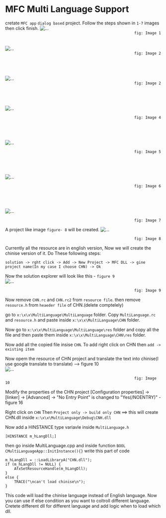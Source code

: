 # MFC Multi Language Support

cretate `MFC app` `dialog based` project.
Follow the steps shown in `1-7` images then click finish. 
![...](https://github.com/MahediKamal/MFC-Multi-Language-Support/blob/4f500b31316241842ae38d9fc59d929cea3e2e8c/image/1.PNG)
</br>
`                                                           fig: Image 1                                                          `
</br></br></br>
![...](https://github.com/MahediKamal/MFC-Multi-Language-Support/blob/4f500b31316241842ae38d9fc59d929cea3e2e8c/image/2.PNG)
</br>
`                                                           fig: Image 2                                                          `

</br></br></br>
![...](https://github.com/MahediKamal/MFC-Multi-Language-Support/blob/4f500b31316241842ae38d9fc59d929cea3e2e8c/image/3.PNG)
</br>
`                                                           fig: Image 2                                                          `

</br></br></br>
![...](https://github.com/MahediKamal/MFC-Multi-Language-Support/blob/4f500b31316241842ae38d9fc59d929cea3e2e8c/image/4.PNG)
</br>

`                                                           fig: Image 4                                                          `

</br></br></br>
![...](https://github.com/MahediKamal/MFC-Multi-Language-Support/blob/4f500b31316241842ae38d9fc59d929cea3e2e8c/image/5.PNG)
</br>

`                                                           fig: Image 5                                                          `

</br></br></br>
![...](https://github.com/MahediKamal/MFC-Multi-Language-Support/blob/4f500b31316241842ae38d9fc59d929cea3e2e8c/image/6.PNG)
</br>

`                                                           fig: Image 6                                                          `

</br></br></br>
![...](https://github.com/MahediKamal/MFC-Multi-Language-Support/blob/4f500b31316241842ae38d9fc59d929cea3e2e8c/image/7.PNG)
</br>

`                                                           fig: Image 7                                                          `

A project like image `figure- 8` will be created.
![...](https://github.com/MahediKamal/MFC-Multi-Language-Support/blob/4f500b31316241842ae38d9fc59d929cea3e2e8c/image/8.PNG)
</br>

`                                                           fig: Image 8                                                          `




Currently all the resource are in english version, Now we will create the chinise version of it. Do These following steps:

	solution -> rght click -> Add -> New Project -> MFC DLL -> gine project name(In my case I choose CHN) -> Ok

Now the solution explorer will look like this - `figure 9`
</br>
![...](https://github.com/MahediKamal/MFC-Multi-Language-Support/blob/4f500b31316241842ae38d9fc59d929cea3e2e8c/image/14.PNG)
</br>

`                                                           fig: Image 9                                                          `

Now remove `CHN.rc` and `CHN.rc2` from `resource file`. then remove `resource.h` from `heaeder file` of CHN.(delete comptelely)

go to `x:\x\x\MultiLanguage\MultiLanguage` folder. Copy `MultiLanguage.rc` and `resource.h` and paste inside `x:\x\x\MultiLanguage\CHN` folder.

Now go to `x:\x\x\MultiLanguage\MultiLanguage\res` folder and copy all the file and then paste them inside `x:\x\x\MultiLanguage\CHN\res` folder.

Now add all the copied file insise `CHN`. To add right click on CHN then `add -> existing item` 

Now opem the resource of CHN project and translate the text into chinise(I use google translate to translate) --> figure 10
</br>
![...](https://github.com/MahediKamal/MFC-Multi-Language-Support/blob/4f500b31316241842ae38d9fc59d929cea3e2e8c/image/15.PNG)
</br>

`                                                           fig: Image 10                                                          `

Modify the properties of the CHN project [Configuration properties] -> [linker] -> [Advanced] -> "No Entry Point" is changed to "Yes(/NOENTRY)" - figure 16


Right click on `CHN` Then `Project only -> build only CHN` ==> this will create CHN.dll inside `x:\x\x\MultiLanguage\Debug\CNH.dll`


Now add a HINSTANCE type variavle inside `MultiLanguage.h`

	[HINSTANCE m_hLangDll;]


then go inside MultiLanguage.cpp  and inside function `BOOL CMultiLanguageApp::InitInstance(){}` write this part of code


	m_hLangDll = ::LoadLibraryA("CHN.dll");
	if (m_hLangDll != NULL) {
		AfxSetResourceHandle(m_hLangDll);
	}
	else {
		TRACE("\ncan't load chinise\n");
	}
 



This code will load the chinise language instead of English language. Now you can use if else condition as you want to coltroll different language. Cretete different dll for different language and add logic when to load which dll.




